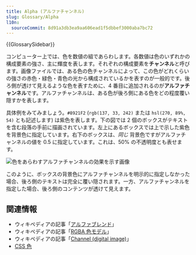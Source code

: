 ```yaml
---
title: Alpha (アルファチャンネル)
slug: Glossary/Alpha
l10n:
  sourceCommit: 8d91a3db3ea9aa606ead1f5dbbef3000aba7bc72
---
```


{{GlossarySidebar}}

コンピューター上では、色を数値の組であらわします。各数値は色のいずれかの構成要素の強さ、主に輝度を表します。それぞれの構成要素を**チャンネル**と呼びます。画像ファイルでは、ある色の色チャンネルによって、この色がどれくらいの強さの赤色・緑色・青色の光から構成されているかを表すのが一般的です。後ろ側が透けて見えるような色を表すために、4 番目に追加されるのが**アルファチャンネル**です。アルファチャンネルは、ある色が後ろ側にある色をどの程度覆い隠すかを表します。

具体例をみてみましょう。`#8921F2` (`rgb(137, 33, 242)` または `hsl(270, 89%, 54)` とも記述します) は紫色を表します。下の図では 2 個のボックスがテキストを含む段落の手前に描画されています。左上にあるボックスでは上で示した紫色を背景色に指定しています。右下のボックスは、_同じ_ 背景色ですがアルファチャンネルの値を 0.5 に指定しています。これは、50% の不透明度とも表せます。

![色をあらわすアルファチャンネルの効果を示す画像](alpha-channel-example.png)

このように、ボックスの背景色にアルファチャンネルを明示的に指定しなかった場合、後ろ側のテキストは完全に覆い隠されます。一方、アルファチャンネルを指定した場合、後ろ側のコンテンツが透けて見えます。

## 関連情報

- ウィキペディアの記事「[アルファブレンド](https://ja.wikipedia.org/wiki/アルファブレンド)」
- ウィキペディアの記事「[RGBA 色モデル](https://ja.wikipedia.org/wiki/色空間#RGBA)」
- ウィキペディアの記事「[Channel (digital image)](<https://en.wikipedia.org/wiki/Channel_(digital_image)>)」
- [CSS 色](/ja/docs/Web/CSS/CSS_Colors)
